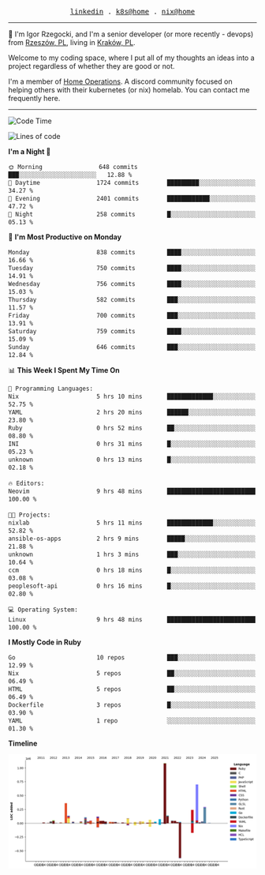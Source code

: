 <p align="center">
  <samp>
    <a href="https://www.linkedin.com/in/ajgon">linkedin</a> .
    <a href="https://github.com/deedee-ops/k8s-gitops">k8s@home</a> .
    <a href="https://github.com/deedee-ops/nixlab">nix@home</a>
  </samp>
</p>

----------------------------------------------------------------

:wave: I'm Igor Rzegocki, and I'm a senior developer (or more recently - devops) from [Rzeszów, PL](https://en.wikipedia.org/wiki/Rzesz%C3%B3w), living in [Kraków, PL](https://en.wikipedia.org/wiki/Krak%C3%B3w).

Welcome to my coding space, where I put all of my thoughts an ideas into a project regardless of whether they are good or not.

I'm a member of [Home Operations](https://discord.gg/home-operations). A discord community focused on helping others with their kubernetes (or nix) homelab. You can contact me frequently here.

----------------------------------------------------------------

<!--START_SECTION:waka-->
![Code Time](http://img.shields.io/badge/Code%20Time-295%20hrs%2037%20mins-blue)

![Lines of code](https://img.shields.io/badge/From%20Hello%20World%20I%27ve%20Written-4.1%20million%20lines%20of%20code-blue)

**I'm a Night 🦉** 

```text
🌞 Morning                648 commits         ███░░░░░░░░░░░░░░░░░░░░░░   12.88 % 
🌆 Daytime                1724 commits        █████████░░░░░░░░░░░░░░░░   34.27 % 
🌃 Evening                2401 commits        ████████████░░░░░░░░░░░░░   47.72 % 
🌙 Night                  258 commits         █░░░░░░░░░░░░░░░░░░░░░░░░   05.13 % 
```
📅 **I'm Most Productive on Monday** 

```text
Monday                   838 commits         ████░░░░░░░░░░░░░░░░░░░░░   16.66 % 
Tuesday                  750 commits         ████░░░░░░░░░░░░░░░░░░░░░   14.91 % 
Wednesday                756 commits         ████░░░░░░░░░░░░░░░░░░░░░   15.03 % 
Thursday                 582 commits         ███░░░░░░░░░░░░░░░░░░░░░░   11.57 % 
Friday                   700 commits         ███░░░░░░░░░░░░░░░░░░░░░░   13.91 % 
Saturday                 759 commits         ████░░░░░░░░░░░░░░░░░░░░░   15.09 % 
Sunday                   646 commits         ███░░░░░░░░░░░░░░░░░░░░░░   12.84 % 
```


📊 **This Week I Spent My Time On** 

```text
💬 Programming Languages: 
Nix                      5 hrs 10 mins       █████████████░░░░░░░░░░░░   52.75 % 
YAML                     2 hrs 20 mins       ██████░░░░░░░░░░░░░░░░░░░   23.80 % 
Ruby                     0 hrs 52 mins       ██░░░░░░░░░░░░░░░░░░░░░░░   08.80 % 
INI                      0 hrs 31 mins       █░░░░░░░░░░░░░░░░░░░░░░░░   05.23 % 
unknown                  0 hrs 13 mins       █░░░░░░░░░░░░░░░░░░░░░░░░   02.18 % 

🔥 Editors: 
Neovim                   9 hrs 48 mins       █████████████████████████   100.00 % 

🐱‍💻 Projects: 
nixlab                   5 hrs 11 mins       █████████████░░░░░░░░░░░░   52.82 % 
ansible-os-apps          2 hrs 9 mins        █████░░░░░░░░░░░░░░░░░░░░   21.88 % 
unknown                  1 hrs 3 mins        ███░░░░░░░░░░░░░░░░░░░░░░   10.64 % 
ccm                      0 hrs 18 mins       █░░░░░░░░░░░░░░░░░░░░░░░░   03.08 % 
peoplesoft-api           0 hrs 16 mins       █░░░░░░░░░░░░░░░░░░░░░░░░   02.80 % 

💻 Operating System: 
Linux                    9 hrs 48 mins       █████████████████████████   100.00 % 
```

**I Mostly Code in Ruby** 

```text
Go                       10 repos            ███░░░░░░░░░░░░░░░░░░░░░░   12.99 % 
Nix                      5 repos             ██░░░░░░░░░░░░░░░░░░░░░░░   06.49 % 
HTML                     5 repos             ██░░░░░░░░░░░░░░░░░░░░░░░   06.49 % 
Dockerfile               3 repos             █░░░░░░░░░░░░░░░░░░░░░░░░   03.90 % 
YAML                     1 repo              ░░░░░░░░░░░░░░░░░░░░░░░░░   01.30 % 
```



**Timeline**

![Lines of Code chart](https://raw.githubusercontent.com/ajgon/ajgon/master/assets/bar_graph.png)


<!--END_SECTION:waka-->
